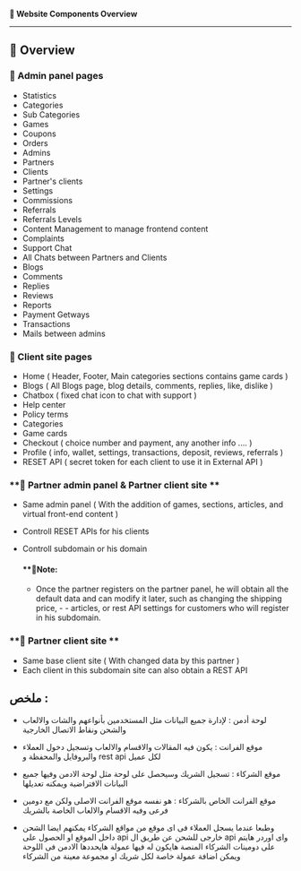 **📌 Website Components Overview**

---

## **🔹 Overview**

### **🔹 Admin panel pages**
- Statistics
- Categories
- Sub Categories
- Games
- Coupons
- Orders
- Admins
- Partners
- Clients
- Partner's clients
- Settings
- Commissions
- Referrals
- Referrals Levels
- Content Management to manage frontend content
- Complaints
- Support Chat
- All Chats between Partners and Clients
- Blogs
- Comments
- Replies
- Reviews
- Reports
- Payment Getways
- Transactions
- Mails between admins

### **🔹 Client site pages**
- Home ( Header, Footer, Main categories sections contains game cards )
- Blogs ( All Blogs page, blog details, comments, replies, like, dislike )
- Chatbox ( fixed chat icon to chat with support )
- Help center
- Policy terms
- Categories
- Game cards
- Checkout ( choice number and payment, any another info .... )
- Profile ( info, wallet, settings, transactions, deposit, reviews, referrals )
- RESET API ( secret token for each client to use it in External API )

### **🔹 Partner admin panel & Partner client site **
- Same admin panel ( With the addition of games, sections, articles, and virtual front-end content )
- Controll RESET APIs for his clients
- Controll subdomain or his domain

    #### **🔹Note: 
    - Once the partner registers on the partner panel, he will obtain all the default data and can modify it later, such as changing the shipping price, -  - articles, or rest API settings for customers who will register in his subdomain.

### **🔹 Partner client site **
- Same base client site ( With changed data by this partner )
- Each client in this subdomain site can also obtain a REST API 

## ملخص :
- لوحة أدمن : لإدارة جميع البيانات مثل المستخدمين بأنواعهم والشات والالعاب والشحن ونقاط الاتصال الخارجية 
- موقع الفرانت : يكون فيه المقالات والاقسام والالعاب وتسجيل دخول العملاء والبروفايل والمحفظة و rest api لكل عميل
- موقع الشركاء : تسجيل الشريك وسيحصل على لوحة مثل لوحة الادمن وفيها جميع البيانات الافتراضية ويمكنه تعديلها
- موقع الفرانت الخاص بالشركاء : هو نفسه موقع الفرانت الاصلى ولكن مع دومين فرعى وفيه الاقسام والالعاب الخاصة بالشريك

- وطبعا عندما يسجل العملاء فى اى موقع من مواقع الشركاء يمكنهم ايضا الشحن داخل الموقع او الحصول على api خارجى للشحن عن طريق ال api واى اوردر هايتم على دومينات الشركاء المنصة هايكون له فيها عمولة هايحددها الادمن فى اللوحة ويمكن اضافة عمولة خاصة لكل شريك او مجموعة معينة من الشركاء
